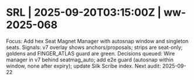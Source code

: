# SRL | 2025-09-20T03:15:00Z | ww-2025-068

Focus: Add hex Seat Magnet Manager with autosnap window and singleton seats.
Signals: v7 overlay shows anchors/proposals; strips are seat-only; goldens and FINGER_ATLAS guard are green.
Decisions queued: Wire manager in v7 behind seatmag_auto; add e2e guard (autosnap within window, none after expiry); update Silk Scribe index.
Next audit: 2025-09-22
